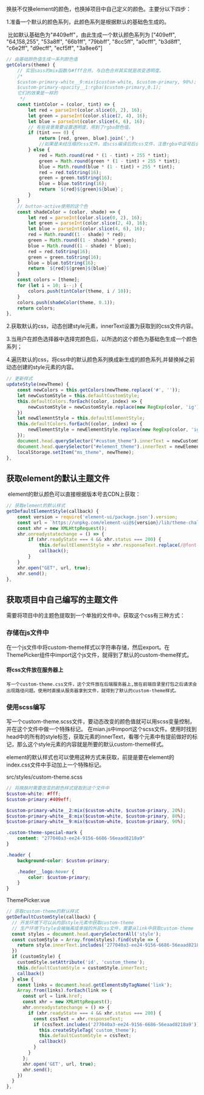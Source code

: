换肤不仅换element的颜色，也换掉项目中自己定义的颜色。主要分以下四步：

1.准备一个默认的颜色系列，此颜色系列是根据默认的基础色生成的。

​	比如默认基础色为"#409eff"，由此生成一个默认颜色系列为 ["409eff", "64,158,255", "53a8ff", "66b1ff", "79bbff", "8cc5ff", "a0cfff", "b3d8ff", "c6e2ff", "d9ecff", "ecf5ff", "3a8ee6"] 

```js
// 由基础颜色值生成一系列颜色值
getColors(theme) {
    // 实现sass的mix函数与#fff合并。与白色合并其实就是改变透明度。
    /* 
    $custom-primary-white__9:mix($custom-white, $custom-primary, 90%);
    $custom-primary-opacity__1:rgba($custom-primary,0.1);
    它们的效果是一样的
     */
    const tintColor = (color, tint) => {
        let red = parseInt(color.slice(0, 2), 16);
        let green = parseInt(color.slice(2, 4), 16);
        let blue = parseInt(color.slice(4, 6), 16);
        // 有些背景需要设置透明度，用到了rgba颜色值。
        if (tint === 0) {
            return [red, green, blue].join(',')
            //如果是未经压缩的css文件，或scss编译后的css文件，注意rgba中逗号后会有一个空格。
        } else {
            red = Math.round(red * (1 - tint) + 255 * tint);
            green = Math.round(green * (1 - tint) + 255 * tint);
            blue = Math.round(blue * (1 - tint) + 255 * tint);
            red = red.toString(16);
            green = green.toString(16);
            blue = blue.toString(16);
            return `${red}${green}${blue}`;
        }
    }
    // button-active使用的这个色
    const shadeColor = (color, shade) => {
        let red = parseInt(color.slice(0, 2), 16);
        let green = parseInt(color.slice(2, 4), 16);
        let blue = parseInt(color.slice(4, 6), 16);
        red = Math.round((1 - shade) * red);
        green = Math.round((1 - shade) * green);
        blue = Math.round((1 - shade) * blue);
        red = red.toString(16);
        green = green.toString(16);
        blue = blue.toString(16);
        return `${red}${green}${blue}`
    }
    const colors = [theme];
    for (let i = 10; i--;) {
        colors.push(tintColor(theme, i / 10));
    }
    colors.push(shadeColor(theme, 0.1));
    return colors;
},
```

2.获取默认的css，动态创建style元素，innerText设置为获取到的css文件内容。

3.当用户在颜色选择器中选择完颜色后，以所选的这个颜色为基础色生成一个颜色系列；

4.遍历默认的css，将css中的默认颜色系列换成新生成的颜色系列,并替换掉之前动态创建的style元素的内容。

```javascript
// 更新样式
updateStyle(newTheme) {
    const newColors = this.getColors(newTheme.replace('#', ''));
    let newCustomStyle = this.defaultCustomStyle;
    this.defaultColors.forEach((color, index) => {
        newCustomStyle = newCustomStyle.replace(new RegExp(color, 'ig'), newColors[index]);
    })
    let newElementStyle = this.defaultElementStyle;
    this.defaultColors.forEach((color, index) => {
        newElementStyle = newElementStyle.replace(new RegExp(color, 'ig'), newColors[index]);
    });
    document.head.querySelector("#custom_theme").innerText = newCustomStyle;
    document.head.querySelector("#element_theme").innerText = newElementStyle;
    localStorage.setItem("ms_theme", newTheme);
},
```



##  获取element的默认主题文件

​	element的默认颜色可以直接根据版本号去CDN上获取：

```js
// 获取element的默认样式
getDefaultElementStyle(callback) {
    const version = require('element-ui/package.json').version;
    const url = `https://unpkg.com/element-ui@${version}/lib/theme-chalk/index.css`;
    const xhr = new XMLHttpRequest();
    xhr.onreadystatechange = () => {
        if (xhr.readyState === 4 && xhr.status === 200) {
            this.defaultElementStyle = xhr.responseText.replace(/@font-face{[^}]+}/, ''); //字体文件还是用element的theme-chalk中的
            callback();
        }
    }
    xhr.open("GET", url, true);
    xhr.send();
},
```



##  获取项目中自己编写的主题文件

​      需要将项目中的主题色提取到一个单独的文件中。获取这个css有三种方式：

### 存储在js文件中

​      在一个js文件中将custom-theme样式以字符串存储，然后export。在ThemePicker组件中import这个js文件，就得到了默认的custom-theme样式。

#### 将css文件放在服务器上

 	写一个custom-theme.css文件，这个文件放在后端服务器上,放在前端目录里打包之后请求会出现路径问题。使用时直接从服务器拿到文件，就得到了默认的custom-theme样式。

### 使用scss编写

​	写一个custom-theme.scss文件，要动态改变的颜色值就可以用scss变量控制，并在这个文件中做一个特殊标记。 在mian.js中import这个scss文件。使用时找到head中的所有的style标签，获取元素的innerText，看哪个元素中有提前做好的标记，那么这个style元素的内容就是所要的默认custom-theme样式。

​	element的默认样式也可以使用这种方式来获取，前提是要在element的index.css文件中手动加上一个特殊标记。

src/styles/custom-theme.scss

```scss
// 将换肤时需要改变的颜色样式提取到这个文件中
$custom-white: #fff;
$custom-primary:#409eff;

$custom-primary-white__2:mix($custom-white, $custom-primary, 20%);
$custom-primary-white__8:mix($custom-white, $custom-primary, 80%);
$custom-primary-white__9:mix($custom-white, $custom-primary, 90%);

.custom-theme-special-mark {
    content: "277040a3-ee24-9156-6686-56eaad8218a9"
}

.header {
    background-color: $custom-primary;

    .header__logo:hover {
        color: $custom-primary;
    }
}
```

ThemePicker.vue

```javascript
// 获取custom-theme的默认样式
getDefaultCustomStyle(callback) {
  // 开发环境下可以从内部style元素中获取custom-theme
  // 生产环境下style会被抽离成单独的外部css文件，需要从link中获取custom-theme
  const styles = document.head.querySelectorAll('style');
  const customStyle = Array.from(styles).find(style => {
    return style.innerText.includes('277040a3-ee24-9156-6686-56eaad8218a9');
  })
  if (customStyle) {
    customStyle.setAttribute('id', 'custom_theme');
    this.defaultCustomStyle = customStyle.innerText;
    callback()
  } else {
    const links = document.head.getElementsByTagName('link');
    Array.from(links).forEach(link => {
      const url = link.href;
      const xhr = new XMLHttpRequest();
      xhr.onreadystatechange = () => {
        if (xhr.readyState === 4 && xhr.status === 200) {
          const cssText = xhr.responseText;
          if (cssText.includes('277040a3-ee24-9156-6686-56eaad8218a9')) {
            this.createStyleTag('custom_theme');
            this.defaultCustomStyle = cssText;
            callback()
          }
        }
      };
      xhr.open('GET', url, true);
      xhr.send();
    })
  }
},
```



